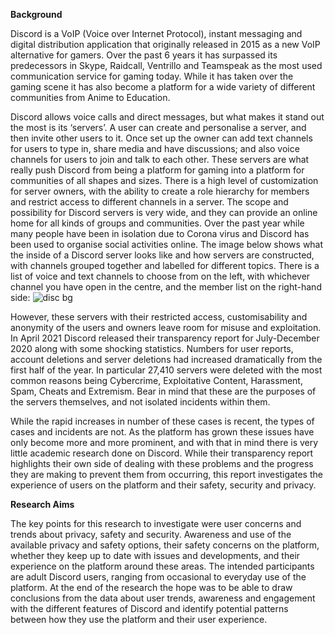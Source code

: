 **Background**

Discord is a VoIP (Voice over Internet Protocol), instant messaging and digital distribution application that originally released in 2015 as a new VoIP alternative for gamers. Over the past 6 years it has surpassed its predecessors in Skype, Raidcall, Ventrillo and Teamspeak as the most used communication service for gaming today. While it has taken over the gaming scene it has also become a platform for a wide variety of different communities from Anime to Education.

Discord allows voice calls and direct messages, but what makes it stand out the most is its ‘servers’. A user can create and personalise a server, and then invite other users to it. Once set up the owner can add text channels for users to type in, share media and have discussions; and also voice channels for users to join and talk to each other. These servers are what really push Discord from being a platform for gaming into a platform for communities of all shapes and sizes. There is a high level of customization for server owners, with the ability to create a role hierarchy for members and restrict access to different channels in a server. The scope and possibility for Discord servers is very wide, and they can provide an online home for all kinds of groups and communities. Over the past year while many people have been in isolation due to Corona virus and Discord has been used to organise social activities online. The image below shows what the inside of a Discord server looks like and how servers are constructed, with channels grouped together and labelled for different topics. There is a list of voice and text channels to choose from on the left, with whichever channel you have open in the centre, and the member list on the right-hand side:
![disc bg](https://user-images.githubusercontent.com/34336956/175555643-7d315afe-e81b-42eb-8211-8a30415c0458.png)

However, these servers with their restricted access, customisability and anonymity of the users and owners leave room for misuse and exploitation. In April 2021 Discord released their transparency report for July-December 2020 along with some shocking statistics. Numbers for user reports, account deletions and server deletions had increased dramatically from the first half of the year. In particular 27,410 servers were deleted with the most common reasons being Cybercrime, Exploitative Content, Harassment, Spam, Cheats and Extremism. Bear in mind that these are the purposes of the servers themselves, and not isolated incidents within them.

While the rapid increases in number of these cases is recent, the types of cases and incidents are not. As the platform has grown these issues have only become more and more prominent, and with that in mind there is very little academic research done on Discord. While their transparency report highlights their own side of dealing with these problems and the progress they are making to prevent them from occurring, this report investigates the experience of users on the platform and their safety, security and privacy.

**Research Aims**

The key points for this research to investigate were user concerns and trends about privacy, safety and security. Awareness and use of the available privacy and safety options, their safety concerns on the platform, whether they keep up to date with issues and developments, and their experience on the platform around these areas. The intended participants are adult Discord users, ranging from occasional to everyday use of the platform. At the end of the research the hope was to be able to draw conclusions from the data about user trends, awareness and engagement with the different features of Discord and identify potential patterns between how they use the platform and their user experience.

